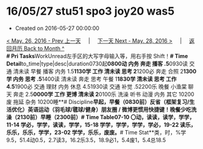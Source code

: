 # 16/05/27 stu51 spo3 joy20 was5

* Created on 2016-05-27 00:00:00

[&lt; May. 26, 2016 - Prev 上一天](d26.md)     \|     [下一天 Next - May. 28, 2016 &gt;](d28.md)     \|     [返回月历 Back to Month ^](index.md)   
**\# Pri Tasks**WorkUnread左手区的大写字母输入等，用右手按 Shift！**\# Time Detail**to\_time\|type\|desc\|duration0730起**0800动 内务 奔走 播客 .5**0930读 交通 清未读 早餐 播客 内务 1.5**1130学 工作 清未读 思考 2**1200必 奔走 合照 2**1300学 内务 思考 .5**1400读 清未读 奔走 思考 午餐 1**1830学 清未读 思考 工作 4.5**1900必 交通 理财 内务 休息 4.51930读 交通 补觉 .52200乐 晚餐 小渔棠 聊天 奔走 2.5**0000学 工作 更博 清未读 2**0100乐 洗澡 听书 动漫 内务 其它 10200废 拖延 杂务 10200睡**\# Discipline**早起，早餐（0830前）**反省（框架复习/生活优化）**英语运动（羽毛球/毽球/健身）朋友圈 / 微博更惯用快捷键！晚餐少吃洗澡（2130前）早睡（2300前）**\# Time Table**07-10 〇动，读读，读学，学学，11-14 学必，学学，读读，学学，15-18 学学，学学，学学，学必，19-22 读乐，乐乐，乐乐，学学，23-02 学学，乐乐，废废。**\# Time Stat**类，时，%学9.5，51.4动0.5，2.7读3，16.2乐3.5，18.9必1，5.4废1，5.4总18.5

